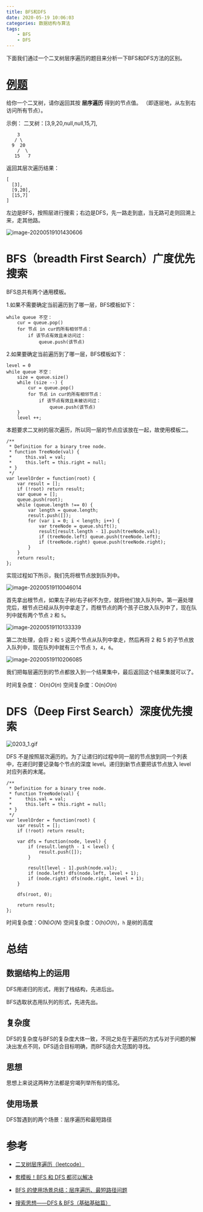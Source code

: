 ```yaml
---
title: BFS和DFS
date: 2020-05-19 10:06:03
categories: 数据结构与算法
tags: 
	- BFS
	- DFS
---
```


下面我们通过一个二叉树层序遍历的题目来分析一下BFS和DFS方法的区别。

# [例题](https://leetcode-cn.com/problems/binary-tree-level-order-traversal)

给你一个二叉树，请你返回其按 **层序遍历** 得到的节点值。 （即逐层地，从左到右访问所有节点）。

示例：
二叉树：[3,9,20,null,null,15,7],

        3
       / \
      9  20
        /  \
       15   7

返回其层次遍历结果：

```
[
  [3],
  [9,20],
  [15,7]
]
```

<!-- more -->

左边是BFS，按照层进行搜索；右边是DFS，先一路走到底，当无路可走则回溯上来，走其他路。

![image-20200519101430606](https://yuanchangjian.github.io/cloudImage/images/20200519101431.png)



# BFS（breadth First Search）广度优先搜索

BFS总共有两个通用模板。

1.如果不需要确定当前遍历到了哪一层，BFS模板如下：

```
while queue 不空：
    cur = queue.pop()
    for 节点 in cur的所有相邻节点：
        if 该节点有效且未访问过：
            queue.push(该节点)
```

2.如果要确定当前遍历到了哪一层，BFS模板如下：

```
level = 0
while queue 不空：
    size = queue.size()
    while (size --) {
        cur = queue.pop()
        for 节点 in cur的所有相邻节点：
            if 该节点有效且未被访问过：
                queue.push(该节点)
    }
    level ++;
```

本题要求二叉树的层次遍历，所以同一层的节点应该放在一起，故使用模板二。

```
/**
 * Definition for a binary tree node.
 * function TreeNode(val) {
 *     this.val = val;
 *     this.left = this.right = null;
 * }
 */
var levelOrder = function(root) {
    var result = [];
    if (!root) return result;
    var queue = [];
    queue.push(root);
    while (queue.length !== 0) {
        var length = queue.length;
        result.push([]);
        for (var i = 0; i < length; i++) {
            var treeNode = queue.shift();
            result[result.length - 1].push(treeNode.val);
            if (treeNode.left) queue.push(treeNode.left);
            if (treeNode.right) queue.push(treeNode.right);
        }
    }
    return result;
};
```

实现过程如下所示，我们先将根节点放到队列中。

![image-20200519110046014](https://yuanchangjian.github.io/cloudImage/images/20200519110047.png)

首先拿出根节点，如果左子树/右子树不为空，就将他们放入队列中。第一遍处理完后，根节点已经从队列中拿走了，而根节点的两个孩子已放入队列中了，现在队列中就有两个节点 `2` 和 `5`。

![image-20200519110133339](https://yuanchangjian.github.io/cloudImage/images/20200519110134.png)

第二次处理，会将 `2` 和 `5` 这两个节点从队列中拿走，然后再将 2 和 5 的子节点放入队列中，现在队列中就有三个节点 `3`，`4`，`6`。

![image-20200519110206085](https://yuanchangjian.github.io/cloudImage/images/20200519110207.png)

我们把每层遍历到的节点都放入到一个结果集中，最后返回这个结果集就可以了。

时间复杂度： O(n)*O*(*n*)
空间复杂度：O(n)*O*(*n*)



# DFS（Deep First Search）深度优先搜索

![0203_1.gif](https://pic.leetcode-cn.com/aeed09e12573ec00d83663bb4f77562e8904ac58cdb2cbe6e995f2ac33b12934-0203_1.gif)

 DFS 不是按照层次遍历的。为了让递归的过程中同一层的节点放到同一个列表中，在递归时要记录每个节点的深度 level。递归到新节点要把该节点放入 level 对应列表的末尾。

```
/**
 * Definition for a binary tree node.
 * function TreeNode(val) {
 *     this.val = val;
 *     this.left = this.right = null;
 * }
 */
var levelOrder = function(root) {
    var result = [];
    if (!root) return result;

    var dfs = function(node, level) {
        if (result.length - 1 < level) {
            result.push([]);
        }

        result[level - 1].push(node.val);
        if (node.left) dfs(node.left, level + 1);
        if (node.right) dfs(node.right, level + 1);
    }

    dfs(root, 0);

    return result;
};
```

时间复杂度：O(N)*O*(*N*)
空间复杂度：O(h)*O*(*h*)，`h` 是树的高度

# 总结

## 数据结构上的运用

DFS用递归的形式，用到了栈结构，先进后出。

BFS选取状态用队列的形式，先进先出。



## 复杂度

DFS的复杂度与BFS的复杂度大体一致，不同之处在于遍历的方式与对于问题的解决出发点不同，DFS适合目标明确，而BFS适合大范围的寻找。



## 思想

思想上来说这两种方法都是穷竭列举所有的情况。



## 使用场景

DFS暂遇到的两个场景：层序遍历和最短路径



# 参考

* [二叉树层序遍历（leetcode）](https://leetcode-cn.com/problems/binary-tree-level-order-traversal/)

* [套模板！BFS 和 DFS 都可以解决](https://leetcode-cn.com/problems/binary-tree-level-order-traversal/solution/tao-mo-ban-bfs-he-dfs-du-ke-yi-jie-jue-by-fuxuemin/)
* [BFS 的使用场景总结：层序遍历、最短路径问题](https://leetcode-cn.com/problems/binary-tree-level-order-traversal/solution/bfs-de-shi-yong-chang-jing-zong-jie-ceng-xu-bian-l/)
* [搜索思想——DFS & BFS（基础基础篇）](https://zhuanlan.zhihu.com/p/24986203)

